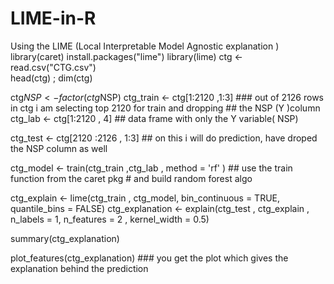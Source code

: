 # LIME-in-R
Using the LIME (Local Interpretable Model Agnostic explanation ) 
library(caret)
install.packages("lime")
library(lime)
ctg <- read.csv("CTG.csv")  
head(ctg) ; dim(ctg)

ctg$NSP  <-  factor(ctg$NSP)
ctg_train <- ctg[1:2120 ,1:3]   ### out of 2126 rows in ctg i am selecting top 2120 for train and dropping
                                ##      the NSP (Y )column
ctg_lab  <-  ctg[1:2120 , 4]   ##       data frame with only the Y variable( NSP)

ctg_test <-  ctg[2120 :2126 , 1:3]  ## on this i will do prediction, have droped  the NSP column as well

ctg_model <-  train(ctg_train  ,ctg_lab , method = 'rf' )  ## use the train function from the caret pkg 
                                                           #    and build random forest algo

ctg_explain <- lime(ctg_train , ctg_model, bin_continuous = TRUE, quantile_bins = FALSE)
ctg_explanation <-  explain(ctg_test , ctg_explain , n_labels = 1, n_features = 2 , kernel_width = 0.5)

summary(ctg_explanation)

 plot_features(ctg_explanation)  ### you get the plot which gives the explanation behind the prediction
